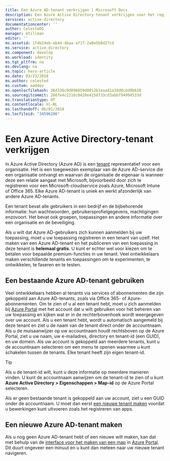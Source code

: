 ```yaml
---
title: Een Azure AD-tenant verkrijgen | Microsoft Docs
description: Een Azure Active Directory-tenant verkrijgen voor het registreren en maken van toepassingen.
services: active-directory
documentationcenter: ''
author: CelesteDG
manager: mtillman
editor: ''
ms.assetid: 1f4b24eb-ab4d-4baa-a717-2a0e5b8d27cd
ms.service: active-directory
ms.component: develop
ms.workload: identity
ms.tgt_pltfrm: na
ms.devlang: na
ms.topic: hero-article
ms.date: 03/23/2018
ms.author: celested
ms.custom: aaddev
ms.openlocfilehash: 26d336c9d896859d8012b1eaad1a16d0cbd9b628
ms.sourcegitcommit: 266fe4c2216c0420e415d733cd3abbf94994533d
ms.translationtype: HT
ms.contentlocale: nl-NL
ms.lasthandoff: 06/01/2018
ms.locfileid: "34596206"
---
```

# <a name="how-to-get-an-azure-active-directory-tenant"></a>Een Azure Active Directory-tenant verkrijgen

In Azure Active Directory (Azure AD) is een [tenant](https://msdn.microsoft.com/library/azure/jj573650.aspx#Anchor_0) representatief voor een organisatie. Het is een toegewezen exemplaar van de Azure AD-service die een organisatie ontvangt en waarvan de organisatie de eigenaar is wanneer deze een relatie aangaat met Microsoft, bijvoorbeeld door zich te registreren voor een Microsoft-cloudservice zoals Azure, Microsoft Intune of Office 365. Elke Azure AD-tenant is uniek en werkt afzonderlijk van andere Azure AD-tenants. 

Een tenant bevat alle gebruikers in een bedrijf en de bijbehorende informatie: hun wachtwoorden, gebruikersprofielgegevens, machtigingen enzovoort. Het bevat ook groepen, toepassingen en andere informatie over een organisatie en de beveiliging.

Als u wilt dat Azure AD-gebruikers zich kunnen aanmelden bij uw toepassing, moet u uw toepassing registreren in een tenant van uzelf. Het maken van een Azure AD-tenant en het publiceren van een toepassing in deze tenant is **helemaal gratis**. U kunt er echter wel voor kiezen om te betalen voor bepaalde premium-functies in uw tenant. Veel ontwikkelaars maken verschillende tenants en toepassingen om te experimenten, te ontwikkelen, te faseren en te testen.

## <a name="use-an-existing-azure-ad-tenant"></a>Een bestaande Azure AD-tenant gebruiken

Veel ontwikkelaars hebben al tenants via services of abonnementen die zijn gekoppeld aan Azure AD-tenants, zoals via Office 365- of Azure-abonnementen. Om te zien of u al een tenant hebt, moet u zich aanmelden bij [Azure Portal](https://portal.azure.com) met het account dat u wilt gebruiken voor het beheren van uw toepassing en kijken wat er in de rechterbovenhoek wordt weergegeven over uw account. Als u een tenant hebt, wordt u automatisch aangemeld bij deze tenant en ziet u de naam van de tenant direct onder de accountnaam. Als u de muisaanwijzer op uw accountnaam houdt rechtsboven op de Azure Portal, ziet u uw naam, uw e-mailadres, directory en tenant-id (een GUID), en uw domein. Als uw account is gekoppeld aan meerdere tenants, kunt u de accountnaam selecteren om een menu te openen waarmee u kunt schakelen tussen de tenants. Elke tenant heeft zijn eigen tenant-id.

> [!TIP]
> Als u de tenant-id wilt, kunt u deze informatie op meerdere manieren vinden. U kunt de accountnaam aanwijzen om de tenant-id te zien of u kunt **Azure Active Directory > Eigenschappen > Map-id** op de Azure Portal selecteren.

Als er geen bestaande tenant is gekoppeld aan uw account, ziet u een GUID onder de accountnaam. U moet dan eerst [een nieuwe tenant maken](#create-a-new-azure-ad-tenant) voordat u bewerkingen kunt uitvoeren zoals het registreren van apps.

## <a name="create-a-new-azure-ad-tenant"></a>Een nieuwe Azure AD-tenant maken

Als u nog geen Azure AD-tenant hebt of een nieuwe wilt maken, kan dat met behulp van de [interface voor het maken van een map](https://portal.azure.com/#create/Microsoft.AzureActiveDirectory) in [Azure Portal](https://portal.azure.com). Dit duurt ongeveer een minuut en u kunt dan meteen naar uw nieuwe tenant navigeren.
